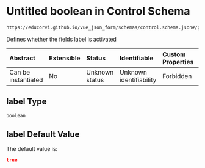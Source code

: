 # Untitled boolean in Control Schema

```txt
https://educorvi.github.io/vue_json_form/schemas/control.schema.json#/properties/options/properties/label
```

Defines whether the fields label is activated

| Abstract            | Extensible | Status         | Identifiable            | Custom Properties | Additional Properties | Access Restrictions | Defined In                                                                     |
| :------------------ | :--------- | :------------- | :---------------------- | :---------------- | :-------------------- | :------------------ | :----------------------------------------------------------------------------- |
| Can be instantiated | No         | Unknown status | Unknown identifiability | Forbidden         | Allowed               | none                | [control.schema.json\*](../schemas/control.schema.json "open original schema") |

## label Type

`boolean`

## label Default Value

The default value is:

```json
true
```
